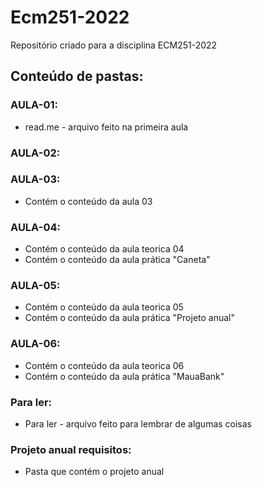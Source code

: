 # Ecm251-2022
Repositório criado para a disciplina ECM251-2022

## Conteúdo de pastas:

### AULA-01:
- read.me - arquivo feito na primeira aula 

### AULA-02:

### AULA-03:
- Contém o conteúdo da aula 03

### AULA-04:
- Contém o conteúdo da aula teorica 04
- Contém o conteúdo da aula prática "Caneta"

### AULA-05:
- Contém o conteúdo da aula teorica 05 
- Contém o conteúdo da aula prática "Projeto anual"

### AULA-06:
- Contém o conteúdo da aula teorica 06 
- Contém o conteúdo da aula prática "MauaBank"

### Para ler:
- Para ler - arquivo feito para lembrar de algumas coisas 

### Projeto anual requisitos:
- Pasta que contém o projeto anual
